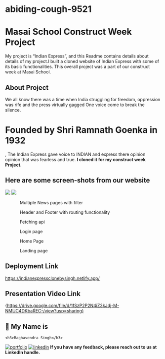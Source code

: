 # abiding-cough-9521
# Masai School Construct Week Project
My project is “Indian Express”, and this Readme contains details about details of my project.I built a cloned website of Indian Express with some of its basic functionalities. This overall project was a part of our construct week at Masai School.
## About Project
We all know there was a time when India struggling for freedom, oppression was rife and the press virtually gagged
One voice come to break the silence. <h1>Founded by Shri Ramnath Goenka in 1932</h1>, The Indian Express gave voice to INDIAN and express there opinion opinion that was fearless and true.
<b> I cloned it for my construct week Project. </b>

<h2>Here are some screen-shots from our website</h2>

<img src="https://drive.google.com/file/d/1lvmo6nzJHTCVAukuntsOiYpI-B9DUCHA/view?usp=sharing"/>


<img src= "https://drive.google.com/file/d/1lvmo6nzJHTCVAukuntsOiYpI-B9DUCHA/view?usp=sharing"/>
<ol>
<ul>Multiple News pages with filter</ul>
  <ul>Header and Footer with routing functionality</ul>
<ul>Fetching api</ul>
<ul>Login page</ul>
<ul>Home Page </ul>
<ul>Landing page</ul>
</ol>

## Deployment Link
https://indianexpressclonebysingh.netlify.app/
## Presentation Video Link
{https://drive.google.com/file/d/1fSzP2P2N4iZ3kJdj-M-NMUC4DKbaREC-/view?usp=sharing}
## 🔗 My Name is
    <h3>Raghavendra Singh</h3>
[![portfolio](https://img.shields.io/badge/my_portfolio-000?style=for-the-badge&logo=ko-fi&logoColor=white)](https://github.com/raghavendra7992)
[![linkedin](https://img.shields.io/badge/linkedin-0A66C2?style=for-the-badge&logo=linkedin&logoColor=white)](https://www.linkedin.com/in/raghavendra-singh-792716180/)
<b>If you have any feedback, please reach out to us at LinkedIn handle.</b>
